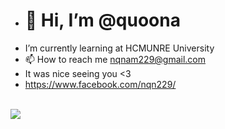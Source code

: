 - <h1>👋 Hi, I’m @quoona</h1>
-  I’m currently learning at HCMUNRE University
- 📫 How to reach me nqnam229@gmail.com
- It was nice seeing you <3
- https://www.facebook.com/nqn229/
<br/>
<img src='https://i.pinimg.com/736x/54/12/11/541211d3d6faf98854cb9b3da2373c4e.jpg'/>

<!---
quoona/quoona is a ✨ special ✨ repository because its `README.md` (this file) appears on your GitHub profile.
You can click the Preview link to take a look at your changes.
--->
